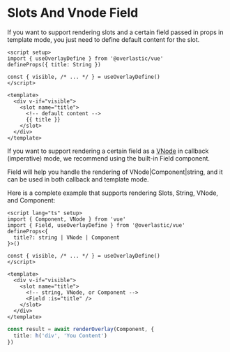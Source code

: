 # Slots And Vnode Field

If you want to support rendering slots and a certain field passed in props in template mode, you just need to define default content for the slot.

```vue
<script setup>
import { useOverlayDefine } from '@overlastic/vue'
defineProps({ title: String })

const { visible, /* ... */ } = useOverlayDefine()
</script>

<template>
  <div v-if="visible">
    <slot name="title">
      <!-- default content -->
      {{ title }}
    </slot>
  </div>
</template>
```

If you want to support rendering a certain field as a [VNode](https://vuejs.org/guide/extras/rendering-mechanism.html#virtual-dom) in callback (imperative) mode, we recommend using the built-in Field component.

Field will help you handle the rendering of VNode|Component|string, and it can be used in both callback and template mode.

Here is a complete example that supports rendering Slots, String, VNode, and Component:

```vue
<script lang="ts" setup>
import { Component, VNode } from 'vue'
import { Field, useOverlayDefine } from '@overlastic/vue'
defineProps<{
  title?: string | VNode | Component
}>()

const { visible, /* ... */ } = useOverlayDefine()
</script>

<template>
  <div v-if="visible">
    <slot name="title">
      <!-- string, VNode, or Component -->
      <Field :is="title" />
    </slot>
  </div>
</template>
```

```ts
const result = await renderOverlay(Component, {
  title: h('div', 'You Content')
})
```
